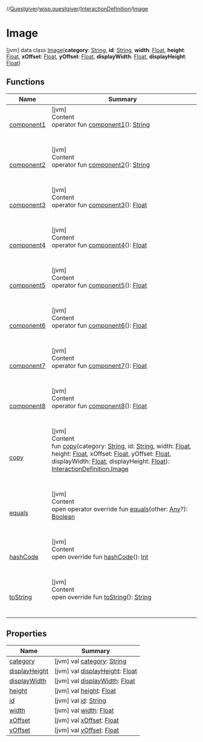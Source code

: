 //[Questgiver](../../../index.md)/[wisp.questgiver](../../index.md)/[InteractionDefinition](../index.md)/[Image](index.md)



# Image  
 [jvm] data class [Image](index.md)(**category**: [String](https://kotlinlang.org/api/latest/jvm/stdlib/kotlin/-string/index.html), **id**: [String](https://kotlinlang.org/api/latest/jvm/stdlib/kotlin/-string/index.html), **width**: [Float](https://kotlinlang.org/api/latest/jvm/stdlib/kotlin/-float/index.html), **height**: [Float](https://kotlinlang.org/api/latest/jvm/stdlib/kotlin/-float/index.html), **xOffset**: [Float](https://kotlinlang.org/api/latest/jvm/stdlib/kotlin/-float/index.html), **yOffset**: [Float](https://kotlinlang.org/api/latest/jvm/stdlib/kotlin/-float/index.html), **displayWidth**: [Float](https://kotlinlang.org/api/latest/jvm/stdlib/kotlin/-float/index.html), **displayHeight**: [Float](https://kotlinlang.org/api/latest/jvm/stdlib/kotlin/-float/index.html))   


## Functions  
  
|  Name|  Summary| 
|---|---|
| [component1](component1.md)| [jvm]  <br>Content  <br>operator fun [component1](component1.md)(): [String](https://kotlinlang.org/api/latest/jvm/stdlib/kotlin/-string/index.html)  <br><br><br>
| [component2](component2.md)| [jvm]  <br>Content  <br>operator fun [component2](component2.md)(): [String](https://kotlinlang.org/api/latest/jvm/stdlib/kotlin/-string/index.html)  <br><br><br>
| [component3](component3.md)| [jvm]  <br>Content  <br>operator fun [component3](component3.md)(): [Float](https://kotlinlang.org/api/latest/jvm/stdlib/kotlin/-float/index.html)  <br><br><br>
| [component4](component4.md)| [jvm]  <br>Content  <br>operator fun [component4](component4.md)(): [Float](https://kotlinlang.org/api/latest/jvm/stdlib/kotlin/-float/index.html)  <br><br><br>
| [component5](component5.md)| [jvm]  <br>Content  <br>operator fun [component5](component5.md)(): [Float](https://kotlinlang.org/api/latest/jvm/stdlib/kotlin/-float/index.html)  <br><br><br>
| [component6](component6.md)| [jvm]  <br>Content  <br>operator fun [component6](component6.md)(): [Float](https://kotlinlang.org/api/latest/jvm/stdlib/kotlin/-float/index.html)  <br><br><br>
| [component7](component7.md)| [jvm]  <br>Content  <br>operator fun [component7](component7.md)(): [Float](https://kotlinlang.org/api/latest/jvm/stdlib/kotlin/-float/index.html)  <br><br><br>
| [component8](component8.md)| [jvm]  <br>Content  <br>operator fun [component8](component8.md)(): [Float](https://kotlinlang.org/api/latest/jvm/stdlib/kotlin/-float/index.html)  <br><br><br>
| [copy](copy.md)| [jvm]  <br>Content  <br>fun [copy](copy.md)(category: [String](https://kotlinlang.org/api/latest/jvm/stdlib/kotlin/-string/index.html), id: [String](https://kotlinlang.org/api/latest/jvm/stdlib/kotlin/-string/index.html), width: [Float](https://kotlinlang.org/api/latest/jvm/stdlib/kotlin/-float/index.html), height: [Float](https://kotlinlang.org/api/latest/jvm/stdlib/kotlin/-float/index.html), xOffset: [Float](https://kotlinlang.org/api/latest/jvm/stdlib/kotlin/-float/index.html), yOffset: [Float](https://kotlinlang.org/api/latest/jvm/stdlib/kotlin/-float/index.html), displayWidth: [Float](https://kotlinlang.org/api/latest/jvm/stdlib/kotlin/-float/index.html), displayHeight: [Float](https://kotlinlang.org/api/latest/jvm/stdlib/kotlin/-float/index.html)): [InteractionDefinition.Image](index.md)  <br><br><br>
| [equals](../../../wisp.questgiver.wispLib/-service-locator/index.md#kotlin/Any/equals/#kotlin.Any?/PointingToDeclaration/)| [jvm]  <br>Content  <br>open operator override fun [equals](../../../wisp.questgiver.wispLib/-service-locator/index.md#kotlin/Any/equals/#kotlin.Any?/PointingToDeclaration/)(other: [Any](https://kotlinlang.org/api/latest/jvm/stdlib/kotlin/-any/index.html)?): [Boolean](https://kotlinlang.org/api/latest/jvm/stdlib/kotlin/-boolean/index.html)  <br><br><br>
| [hashCode](../../../wisp.questgiver.wispLib/-service-locator/index.md#kotlin/Any/hashCode/#/PointingToDeclaration/)| [jvm]  <br>Content  <br>open override fun [hashCode](../../../wisp.questgiver.wispLib/-service-locator/index.md#kotlin/Any/hashCode/#/PointingToDeclaration/)(): [Int](https://kotlinlang.org/api/latest/jvm/stdlib/kotlin/-int/index.html)  <br><br><br>
| [toString](../../../wisp.questgiver.wispLib/-service-locator/index.md#kotlin/Any/toString/#/PointingToDeclaration/)| [jvm]  <br>Content  <br>open override fun [toString](../../../wisp.questgiver.wispLib/-service-locator/index.md#kotlin/Any/toString/#/PointingToDeclaration/)(): [String](https://kotlinlang.org/api/latest/jvm/stdlib/kotlin/-string/index.html)  <br><br><br>


## Properties  
  
|  Name|  Summary| 
|---|---|
| [category](index.md#wisp.questgiver/InteractionDefinition.Image/category/#/PointingToDeclaration/)|  [jvm] val [category](index.md#wisp.questgiver/InteractionDefinition.Image/category/#/PointingToDeclaration/): [String](https://kotlinlang.org/api/latest/jvm/stdlib/kotlin/-string/index.html)   <br>
| [displayHeight](index.md#wisp.questgiver/InteractionDefinition.Image/displayHeight/#/PointingToDeclaration/)|  [jvm] val [displayHeight](index.md#wisp.questgiver/InteractionDefinition.Image/displayHeight/#/PointingToDeclaration/): [Float](https://kotlinlang.org/api/latest/jvm/stdlib/kotlin/-float/index.html)   <br>
| [displayWidth](index.md#wisp.questgiver/InteractionDefinition.Image/displayWidth/#/PointingToDeclaration/)|  [jvm] val [displayWidth](index.md#wisp.questgiver/InteractionDefinition.Image/displayWidth/#/PointingToDeclaration/): [Float](https://kotlinlang.org/api/latest/jvm/stdlib/kotlin/-float/index.html)   <br>
| [height](index.md#wisp.questgiver/InteractionDefinition.Image/height/#/PointingToDeclaration/)|  [jvm] val [height](index.md#wisp.questgiver/InteractionDefinition.Image/height/#/PointingToDeclaration/): [Float](https://kotlinlang.org/api/latest/jvm/stdlib/kotlin/-float/index.html)   <br>
| [id](index.md#wisp.questgiver/InteractionDefinition.Image/id/#/PointingToDeclaration/)|  [jvm] val [id](index.md#wisp.questgiver/InteractionDefinition.Image/id/#/PointingToDeclaration/): [String](https://kotlinlang.org/api/latest/jvm/stdlib/kotlin/-string/index.html)   <br>
| [width](index.md#wisp.questgiver/InteractionDefinition.Image/width/#/PointingToDeclaration/)|  [jvm] val [width](index.md#wisp.questgiver/InteractionDefinition.Image/width/#/PointingToDeclaration/): [Float](https://kotlinlang.org/api/latest/jvm/stdlib/kotlin/-float/index.html)   <br>
| [xOffset](index.md#wisp.questgiver/InteractionDefinition.Image/xOffset/#/PointingToDeclaration/)|  [jvm] val [xOffset](index.md#wisp.questgiver/InteractionDefinition.Image/xOffset/#/PointingToDeclaration/): [Float](https://kotlinlang.org/api/latest/jvm/stdlib/kotlin/-float/index.html)   <br>
| [yOffset](index.md#wisp.questgiver/InteractionDefinition.Image/yOffset/#/PointingToDeclaration/)|  [jvm] val [yOffset](index.md#wisp.questgiver/InteractionDefinition.Image/yOffset/#/PointingToDeclaration/): [Float](https://kotlinlang.org/api/latest/jvm/stdlib/kotlin/-float/index.html)   <br>


